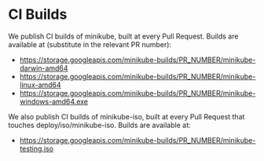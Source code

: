 # CI Builds

We publish CI builds of minikube, built at every Pull Request. Builds are available at (substitute in the relevant PR number):

- <https://storage.googleapis.com/minikube-builds/PR_NUMBER/minikube-darwin-amd64>
- <https://storage.googleapis.com/minikube-builds/PR_NUMBER/minikube-linux-amd64>
- <https://storage.googleapis.com/minikube-builds/PR_NUMBER/minikube-windows-amd64.exe>

We also publish CI builds of minikube-iso, built at every Pull Request that touches deploy/iso/minikube-iso.  Builds are available at:

- <https://storage.googleapis.com/minikube-builds/PR_NUMBER/minikube-testing.iso>
